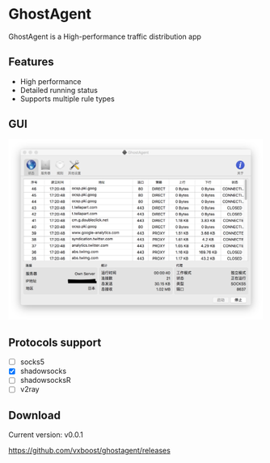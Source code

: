 # GhostAgent

GhostAgent is a High-performance traffic distribution app

## Features
* High performance
* Detailed running status
* Supports multiple rule types

## GUI
![Image text](https://raw.githubusercontent.com/vxboost/ghostagent/master/images/main.png)

## Protocols support
* [ ] socks5
* [x] shadowsocks
* [ ] shadowsocksR   
* [ ] v2ray

## Download

Current version: v0.0.1

https://github.com/vxboost/ghostagent/releases

